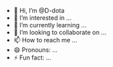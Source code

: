 - 👋 Hi, I’m @D-dota
- 👀 I’m interested in ...
- 🌱 I’m currently learning ...
- 💞️ I’m looking to collaborate on ...
- 📫 How to reach me ...
- 😄 Pronouns: ...
- ⚡ Fun fact: ...

<!---
D-dota/D-dota is a ✨ special ✨ repository because its `README.md` (this file) appears on your GitHub profile.
You can click the Preview link to take a look at your changes.
--->
